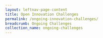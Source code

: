 ```yaml
---
layout: leftnav-page-content
title: Open Innovation Challenges
permalink: /ongoing-innovation-challenges/
breadcrumb: Ongoing Challenges
collection_name: ongoing-challenges
---
```


